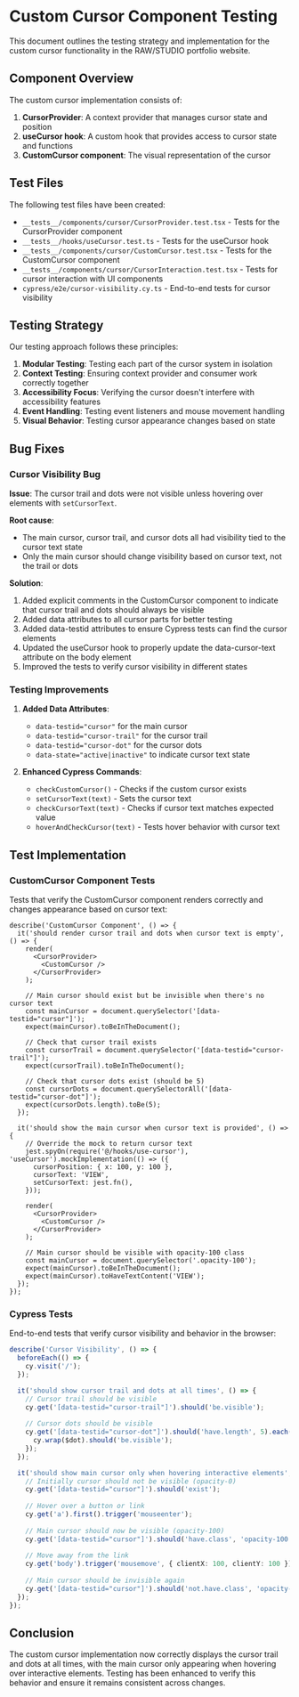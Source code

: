 # Custom Cursor Component Testing

This document outlines the testing strategy and implementation for the custom cursor functionality in the RAW/STUDIO portfolio website.

## Component Overview

The custom cursor implementation consists of:

1. **CursorProvider**: A context provider that manages cursor state and position
2. **useCursor hook**: A custom hook that provides access to cursor state and functions
3. **CustomCursor component**: The visual representation of the cursor

## Test Files

The following test files have been created:

- `__tests__/components/cursor/CursorProvider.test.tsx` - Tests for the CursorProvider component
- `__tests__/hooks/useCursor.test.ts` - Tests for the useCursor hook
- `__tests__/components/cursor/CustomCursor.test.tsx` - Tests for the CustomCursor component
- `__tests__/components/cursor/CursorInteraction.test.tsx` - Tests for cursor interaction with UI components
- `cypress/e2e/cursor-visibility.cy.ts` - End-to-end tests for cursor visibility

## Testing Strategy

Our testing approach follows these principles:

1. **Modular Testing**: Testing each part of the cursor system in isolation
2. **Context Testing**: Ensuring context provider and consumer work correctly together
3. **Accessibility Focus**: Verifying the cursor doesn't interfere with accessibility features
4. **Event Handling**: Testing event listeners and mouse movement handling
5. **Visual Behavior**: Testing cursor appearance changes based on state

## Bug Fixes

### Cursor Visibility Bug

**Issue**: The cursor trail and dots were not visible unless hovering over elements with `setCursorText`.

**Root cause**: 
- The main cursor, cursor trail, and cursor dots all had visibility tied to the cursor text state
- Only the main cursor should change visibility based on cursor text, not the trail or dots

**Solution**:
1. Added explicit comments in the CustomCursor component to indicate that cursor trail and dots should always be visible
2. Added data attributes to all cursor parts for better testing
3. Added data-testid attributes to ensure Cypress tests can find the cursor elements
4. Updated the useCursor hook to properly update the data-cursor-text attribute on the body element
5. Improved the tests to verify cursor visibility in different states

### Testing Improvements

1. **Added Data Attributes**:
   - `data-testid="cursor"` for the main cursor
   - `data-testid="cursor-trail"` for the cursor trail
   - `data-testid="cursor-dot"` for the cursor dots
   - `data-state="active|inactive"` to indicate cursor text state

2. **Enhanced Cypress Commands**:
   - `checkCustomCursor()` - Checks if the custom cursor exists
   - `setCursorText(text)` - Sets the cursor text
   - `checkCursorText(text)` - Checks if cursor text matches expected value
   - `hoverAndCheckCursor(text)` - Tests hover behavior with cursor text

## Test Implementation

### CustomCursor Component Tests

Tests that verify the CustomCursor component renders correctly and changes appearance based on cursor text:

```tsx
describe('CustomCursor Component', () => {
  it('should render cursor trail and dots when cursor text is empty', () => {
    render(
      <CursorProvider>
        <CustomCursor />
      </CursorProvider>
    );
    
    // Main cursor should exist but be invisible when there's no cursor text
    const mainCursor = document.querySelector('[data-testid="cursor"]');
    expect(mainCursor).toBeInTheDocument();
    
    // Check that cursor trail exists
    const cursorTrail = document.querySelector('[data-testid="cursor-trail"]');
    expect(cursorTrail).toBeInTheDocument();
    
    // Check that cursor dots exist (should be 5)
    const cursorDots = document.querySelectorAll('[data-testid="cursor-dot"]');
    expect(cursorDots.length).toBe(5);
  });
  
  it('should show the main cursor when cursor text is provided', () => {
    // Override the mock to return cursor text
    jest.spyOn(require('@/hooks/use-cursor'), 'useCursor').mockImplementation(() => ({
      cursorPosition: { x: 100, y: 100 },
      cursorText: 'VIEW',
      setCursorText: jest.fn(),
    }));
    
    render(
      <CursorProvider>
        <CustomCursor />
      </CursorProvider>
    );
    
    // Main cursor should be visible with opacity-100 class
    const mainCursor = document.querySelector('.opacity-100');
    expect(mainCursor).toBeInTheDocument();
    expect(mainCursor).toHaveTextContent('VIEW');
  });
});
```

### Cypress Tests

End-to-end tests that verify cursor visibility and behavior in the browser:

```ts
describe('Cursor Visibility', () => {
  beforeEach(() => {
    cy.visit('/');
  });

  it('should show cursor trail and dots at all times', () => {
    // Cursor trail should be visible
    cy.get('[data-testid="cursor-trail"]').should('be.visible');
    
    // Cursor dots should be visible
    cy.get('[data-testid="cursor-dot"]').should('have.length', 5).each(($dot) => {
      cy.wrap($dot).should('be.visible');
    });
  });

  it('should show main cursor only when hovering interactive elements', () => {
    // Initially cursor should not be visible (opacity-0)
    cy.get('[data-testid="cursor"]').should('exist');
    
    // Hover over a button or link
    cy.get('a').first().trigger('mouseenter');
    
    // Main cursor should now be visible (opacity-100)
    cy.get('[data-testid="cursor"]').should('have.class', 'opacity-100');
    
    // Move away from the link
    cy.get('body').trigger('mousemove', { clientX: 100, clientY: 100 });
    
    // Main cursor should be invisible again
    cy.get('[data-testid="cursor"]').should('not.have.class', 'opacity-100');
  });
});
```

## Conclusion

The custom cursor implementation now correctly displays the cursor trail and dots at all times, with the main cursor only appearing when hovering over interactive elements. Testing has been enhanced to verify this behavior and ensure it remains consistent across changes. 